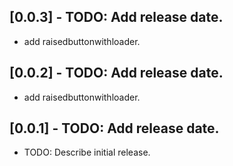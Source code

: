 ## [0.0.3] - TODO: Add release date.

* add raisedbuttonwithloader.

## [0.0.2] - TODO: Add release date.

* add raisedbuttonwithloader.

## [0.0.1] - TODO: Add release date.

* TODO: Describe initial release.

